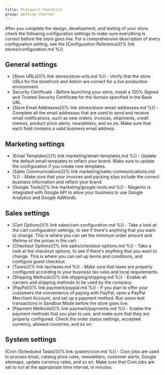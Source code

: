 ```yaml
---
title: Prelaunch Checklist
group: getting-started
---
```


After you complete the design, development, and testing of your store, check the following configuration settings to make sure everything is correct before the store _goes live_. For a comprehensive description of every configuration setting, see the [Configuration Reference]({% link stores/configuration.md %}).

## General settings

- [Store URLs]({% link stores/store-urls.md %}) - Verify that the store URLs for the storefront and Admin are correct for a live production environment.
- Security Certificate - Before launching your store, install a 100% Signed and Trusted Security Certificate for the domain specified in the Base URL.
- [Store Email Addresses]({% link stores/store-email-addresses.md %}) - Complete all the email addresses that are used to send and receive email notifications, such as new orders, invoices, shipments, credit memos, product price alerts, newsletters, and so on. Make sure that each field contains a valid business email address.

## Marketing settings

- [Email Templates]({% link marketing/email-templates.md %}) - Update the default email templates to reflect your brand. Make sure to update the configuration if you create new templates.
- [Sales Communications]({% link marketing/sales-communications.md %}) - Make sure that your invoices and packing slips include the correct business information and reflect your brand.
- [Google Tools]({% link marketing/google-tools.md %}) - Magento is integrated with Google API to allow your business to use Google Analytics and Google AdWords.

## Sales settings

- [Cart Options]({% link sales/cart-configuration.md %}) - Take a look at the cart configuration settings, to see if there's anything that you want to change. This is where you can set the minimum order amount and lifetime of the prices in the cart.
- [Checkout Options]({% link sales/checkout-options.md %}) - Take a look at the checkout options, to see if there's anything that you want to change. This is where you can set up terms and conditions, and configure guest checkout.
- [Taxes]({% link tax/taxes.md %}) - Make sure that taxes are properly configured according to your business tax rules and local requirements.
- [Shipping Methods]({% link shipping/shipping.md %}) - Enable all carriers and shipping methods to be used by the company.
- [PayPal]({% link payment/paypal.md %}) - If you plan to offer your customers the convenience of paying with PayPal, open a PayPal Merchant Account, and set up a payment method. Run some test transactions in Sandbox Mode before the store goes live.
- [Payment Methods]({% link payment/payments.md %}) - Enable the payment methods that you plan to use, and make sure that they are properly configured. Check the order status settings, accepted currency, allowed countries, and so on.

## System settings

[Cron (Scheduled Tasks)]({% link system/cron.md %}) - Cron jobs are used to process email, catalog price rules, newsletters, customer alerts, Google sitemaps, update currency rates, and so on. Make sure that Cron jobs are set to run at the appropriate time interval, in minutes.
